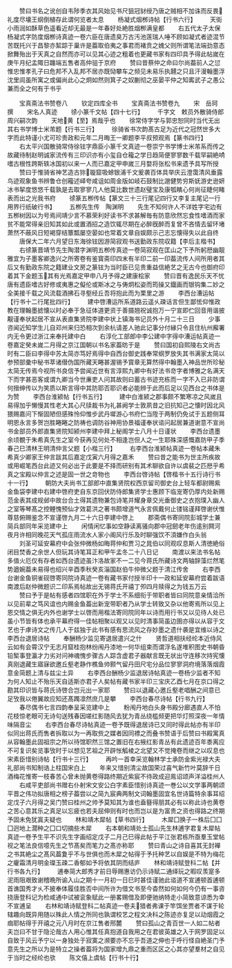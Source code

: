 <!-- { "loadSidebar": true } -->
　　赞曰书名之讹创自韦陟季衣其风始见书尺狙冠豺绶乃唐之贼相不加诛而反畏礼度尽壊王纲倒植存此谓何览者太息
　　杨凝式烟桞诗帖【行书六行】
　　天街小雨润如酥草色遥看近却无最是一年春好处絶胜烟栁满皇都
　　右五代太子太保杨凝式字防度烟栁诗真迹一卷六臣在唐遗臭万古汚池莲瑞人唾不顾如凝式者迹混节苦既托兴于昌黎亦絜踪于巢许是葢取伯夷之事君而褚贲之媿父则所谓笔法端劲意态掀舞殆出于天真之自然而亦可以见其心迹之粗着也更藏书家有四印具予得此帖嵗在庚午月纪孟陬日躔端五售者高仲驵于京府
　　赞曰昔蔡仲之命曰尔尚葢前人之愆惟忠惟孝孔子曰危邦不入乱邦不居亦既恸攀车之频见未易乐执翿之只且汗漫翰墨浮沈里闾虽所寓之或偏尚此心之炯如然则箕子之奴蒯彻之巫晏平仲之知寗武子之愚公兼而全之何有于书乎

　　宝真斋法书赞卷八
　　钦定四库全书
　　宝真斋法书赞卷九
　　宋　岳珂　撰
　　宋名人真迹
　　徐小篆千文帖【四十七行】
　　千字文　敕员外散骑侍郎周兴嗣次韵
　　天地黄【至】焉哉乎也
　　徐常侍字学与郭忠恕同时当代无出其右书学博士米芾题【行书三行】
　　徐骑省书次韵髙古足为近代之冠然世多大字而此特谨小尤可珍贵政和元年二月晦王一卿题李平叔预观焉【篆书四行】
　　右太平兴国散骑常侍徐铉字鼎臣小篆千文真迹一卷崇宁书学博士米芾系而传之故藏待制赵明诚家流传有三印识亦有小玺自仓籕之学日趋简便寥寥数千载罕嗣絶响嗜古根性跨斯轶冰国初以来一人而已嘉定甲申嵗三月婺将张松书来遗予具写所授
　　赞曰于惟骑省神艺造古狝璇窟吸蜍银浦千文爰袭百体具举庆云澄霭清风垂露鸟迹观象鱼书辨鲁仓创籕述峄夸咸诅如周金版如岐石鼓制比邈健势穷斯妩游史逊妍冰书挈度悠悠千载孰是去取寥寥几人他莫比数世遗赵璧宝及康瓠矉心何尚征睫何睹表而出之光我书府
　　徐篆五栁传帖【篆文三十三行尾记四行又李复主尾记一行用界行纸破行书】
　　五栁先生传　陶渊明
　　先生不知何许人不详姓字宅边有五栁树因以为号焉间靖少言不慕荣利好读书不求甚解毎有防意欣然忘食性嗜酒而家贫不能常得亲旧知其如此或置酒招之造饮辄尽期在必醉旣醉而复曾不吝情去留环堵萧然不蔽风日短褐穿结簟瓢屡空晏如也常着文章自娱颇示己志忘懐得失以此自终
　　唐保大二年六月望日东海徐铉因游简寂观书送勤政东院収籍【李后主楷书】
　　右徐篆晋靖节先生陶潜字渊明五栁传真迹一卷简寂观在匡山之下予所躬厯幽靓雅宜为子墨客卿逸兴之所寄卷有鉴寳斋印四末有半印二前一印葢流传人间所用者其后又有勤政东院之籍建业文房之篆铉为当时臣已见贵重益信絶艺之无古今也御府印着其下金题玉其有光焉嘉定甲申八月予得之建康桧家
　　赞曰晋有逸民乐天不忧唐有遗臣嗜古好修或夷惠之儗伦或斯冰之与俦炯松姿而筠操又鐡画而银钩集二妙之全美接千载之风流载酒拂石寻壑经丘吾将抱此而为栗里之游
　　李西台漕运帖【行书十二行尾批四行】
　　建中啓漕运所系道路云遥乆疎话言但生鄙恡仰惟政教在理翰墨摅懐以时必奉于急征体道更资于善摄翘祝诚抱万一宁宣即伫回音用谐披觏谨奉状起居不宣从表直集贤院李建中状上镇海书记员外十月二十三日
　　少事咨闻近知学生儿自邓州来归恐相次到余杭请差人驰此记事分付縁只令且住杭州廨署内无令更过浙江来奉托建中白
　　右淳化工部郎中李公建中字得中漕运帖真迹一卷嘉定癸未嵗二月得之京江国朝以书名家葢昉于是
　　赞曰国初自熙陵右文尚古时有二臣曰李得中苏太简亦笃好焉得中自西台御史践奉常纲罗放失其书满家太简以参预部彚中秘书萃诸僣伪国所藏天睠甚渥锡予寳章无算然得中翰墨入神品世所珍秘太简无传焉今视所书良信予尝闻近世有言淳熙九卿中有好法书竒字者博雅之名满天下而字甚恶客或谓九卿当今世亷吏人问其故则曰蓄古书迹充栋而一字不入已非防谓何搢绅传以为笑质以斯言得中其防耶否耶识者必能辨于此而后足以见西台之书体是为赞
　　李西台淮颍帖【行书五行】
　　建中白淮颍之郡事颇不繁寒凉之风嵗且易得加乎懒慢其性老大其心尺牍裁书为礼甚阙学士敦夙昔之旧抗知己之懐时因北风猥赐嘉问下惭固陋但感殊怜仰惟步武丹墀游心书府伫当陞于两制仍免试于五题侧耳明恩永言多贺岂胜睠睠之防祷也调防谷神用协景福谨奉状谘问起居兼道谢意不宣尚书金部员外郎直集贤院知颍州李建中拜上秘阁学士八月十日谨状
　　李西台遗墨余顷覩于朱希真先生之室今获再见何处不相逢岂但人之一生耶殊深感慨嘉防甲子季春己巳清林王明清仲言父题【小楷三行】
　　右李西台淮颍帖真迹一卷帖本藏朱希真少卿家王仲言跋其后嘉定戊寅六月得之嘉禾
　　赞曰昔之能书为世主所疾故或用崛笔西台此迹又何必出于此要是不择而研别有其术聊欲自许以虞裴之匹厯乎希真之宝殿以仲言之述是固一世之竒物也
　　李西台啓诗帖【啓楷书十五行诗行书十一行】
　　朝防大夫尚书工部郎中直集贤院权西京留司御史台上轻车都尉赐紫金鱼袋李建中右建中啓府吏自东京回伏防侍郎集贤学士惠顾下临宠寄仍厚内处新赐范金表其成规邺中故台合土得其遗物兼包诗笔并耀身章交光垂御史之衣抱璞入幽人之室等琴髙之控鲤愧预仙才效葛洪之著书颇增道气永言佩戴何止镂铭谨拜啓谢伏惟尊慈俯赐鉴念不宣谨啓九月二十六日李建中啓上
　　郡斋偶书寄同院彭城学士兼简兵部同年采览建中上
　　闲情闲忆事如空静读离骚向郡中冠劒老年伤逺别闗河夜月许相同晚花天气孤庄雨流水人家小阁风行乐及时聊强饮不湏嫌作白头翁
　　刘圣可延安幕府中会张仲微杨如晦蒋仲和贾习之晁伯以同观叹息斯人清徳絶俗闭目焚香之余世人但玩其诗笔耳正和甲午孟冬二十八日记
　　南渡以来法书名帖多值火厄仅有存者如西台遗迹虽汴洛故家不一二见今蒋氏所藏诗文两轴辞藻烂然笔势遒婉葢未易得也绍兴辛酉季秋癸亥淄国赵伯牛仲微父题于清江传舍
　　右李西台谢金鱼铜雀砚啓寄同院诗真迹一卷有藏书家付授半印十一政和延安幕府尝着跋语南渡后赵仲微题识二印系焉帖故出无锡蒋氏开禧丁夘四月赎得之为钱五万云
　　赞曰予于是帖有感者四馆职在外于学士不系细衔于带职者皆曰同院意亲情洽所以见前辈之笃风谊也内赐金鱼葢出新宠带职者乃从学士转致又杂以他寄焉所以见上恩交情之俱无内外也谢学士以啓而用楷法寄同院同年以诗而用行书又以见待人处已虽小节皆有体也承平幕府得一佳帖相聚以观又以见时清事简虽边圉亦得以从容于文艺也于虖诗文之传几人于兹独于此书有感有思流风之存妙墨之遗什袭是宜维以诗之李西台退居诗帖
　　奉酬杨少监见寄退居遣兴之什
　　贤哲道相扶经纶本近侍风云如有会霄汉宁无志月窟桂抱林纷闱丹漆地一何华组束而谓浮名遂堆积图史书朝昏铅椠事登瀛才力劣对问神魂愧步骤古人踪含虚君子器献言既无状出守连移次持宪懐真刚退藏生寤寐欲邀丘壑老静作樵鱼帅颢气留丹田尺宅分品位寥寥洞府境落落烟霞意金简题上清与兹尘土异
　　右李西台酬杨少监退居诗帖真迹一卷杨少监者不知为何人知止不殆乐天自适斯亦君子人矣帖有藏书家半印三宝庆乙酉七月在京口得之勘其印识皆与蒋氏诗啓合岂元出一家耶
　　赞曰以退藏心邀丘壑老唱酬之间意已足攷我以倦翼故应知还髙躅凛然庶几是攀
　　李西台春尽诗帖【行书九行】
　　春尽偶书七言四韵奉呈采览建中上
　　粉闱丹地白头身书殿分廊遇直人不怕花枝惊老眼可无诗句送残春因嗟红影随风去犹为青丛绕槛频更把华灯照深夜一年情味隔音尘
　　右李西台春尽诗帖真迹一卷予既得退居诗已又同时得此帖亦有半印似同出蒋氏而售者拆取以为一再取赀之媒者因同褾之而叠书赞语于后赞曰书殿寓真从容翰墨此固祖宗之所以待馆职然三馆之置旧在右掖红影青丛有此遗迹百年黍离应不可复识矣览事攷时于以想见艺祖之开辟怅觚棱之北望又不觉掩卷而继之以叹息也宋素臣惜别诗帖【行书十三行】
　　再吟一首幸采览翰林学士承防金紫光禄大夫礼部尚书知制诰上柱国宋白上
　　年来又惜别清尘故国荣过喜气新竹叶莫辞千日酒梅花惟寄一枝春苦心曾未抛黄卷得路终期近紫宸不待政成迎鳯诏颂声洋溢桂州人
　　右咸平吏部尚书赠右仆射宋文安公白字素臣惜别诗真迹一巻公以文学事两朝颂平晋之伟功拟唐相之榜子葢尝以之简九宸典两制文词翰墨固宜名世诗篇特余事耳绍定戊子六月得之吴门赞曰桂州之帅予莫知其为谁也盍簮得朋其必有以称此诗也黄卷之苦心意其乐之真足以忘疲也若夫屈伸则有时也而岂以是为富贵之资也得路之终期予固未免犹寘夫疑也
　　林和靖木犀帖【草书四行】
　　木犀囗换子一株后囗囗囗迥地上濶种之囗口切摘些木犀
　　右本朝和靖处士孤山先生林逋字君复木犀帖真迹一卷予生平不识先生字画绍定戊子二月己巳得此帖于平江张君栋所亟羣玉堂帖视之笔法良信噫先生之节髙矣而笔力之髙亦称耶
　　赞曰青山之诗自喜其无封襌之书其絶尘之髙风葢夐乎不与世俱也而木犀之帖得于予托种艺以自娱是不特为梅花之癯霜清月明金璨玉疎二香郁如予将依其阴而结庐
　　林和靖诗赋登科二帖【并行书各九行】
　　逋奉简大郎秀才前日辱赐惠访仍示诗赋二通绎玩之暇叹羡寔多泥雨阻艰致谢稽晩所谕入山之期十一月初一日巳时甚佳谨驰此谘道不宣逋顿首逋顿首谯国秀才乆不披奉体履佳胜否中间所许为借文书至今杳然如何如何今仍有一事咨挠唐登科记为检咸通中试被衮象赋此一册畧赐借及即便驰纳特走小简致意谅悉为幸不宣逋呈
　　右林和靖诗赋登科二帖真迹一卷夫猎者弗课于竿饵坐贾者不谋于轮辖趣向既异用随以殊此人情之所同也孰谓校艺之程文决科之陈迹亦复足以动烟霞之痼耶帖得于开禧之元八月时在京江售者邢麓
　　赞曰孤山之青百世一人如二帖者夫岂曰不甘于隐沦哉古人用心惟其任真抱道自我用之在君彼英雄之入于网罗固足以自致于风云予宁以一身独处于寂寞之濒要亦不忘乎吾道之伸也于呼行怪自絶圣门予意先生之所以为是特立之操者葢将为国家增九鼎之重而区区之心其亦望羣材之自见于当时之经纶也欤
　　陈文僖上虞帖【行书十行】
